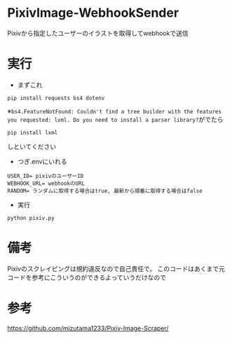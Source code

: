 # PixivImage-WebhookSender
Pixivから指定したユーザーのイラストを取得してwebhookで送信

# 実行
- まずこれ
```
pip install requests bs4 dotenv
```
※`bs4.FeatureNotFound: Couldn't find a tree builder with the features you requested: lxml. Do you need to install a parser library?`がでたら
```
pip install lxml
```
しといてください
- つぎ.envにいれる
```
USER_ID= pixivのユーザーID
WEBHOOK_URL= webhookのURL
RANDOM= ランダムに取得する場合はtrue, 最新から順番に取得する場合はfalse
```
- 実行
```
python pixiv.py
```

# 備考
Pixivのスクレイピングは規約違反なので自己責任で。
このコードはあくまで元コードを参考にこういうのができるよっていうだけなので
# 参考
https://github.com/mizutama1233/Pixiv-Image-Scraper/
